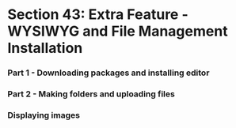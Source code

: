 # Section 43: Extra Feature - WYSIWYG and File Management Installation

### Part 1 - Downloading packages and installing editor

### Part 2 - Making folders and uploading files

### Displaying images
